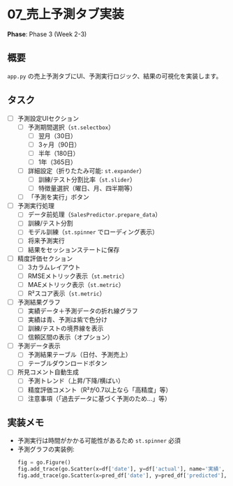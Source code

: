 # 07_売上予測タブ実装

**Phase**: Phase 3 (Week 2-3)

## 概要
`app.py` の売上予測タブにUI、予測実行ロジック、結果の可視化を実装します。

## タスク
- [ ] 予測設定UIセクション
  - [ ] 予測期間選択（`st.selectbox`）
    - [ ] 翌月（30日）
    - [ ] 3ヶ月（90日）
    - [ ] 半年（180日）
    - [ ] 1年（365日）
  - [ ] 詳細設定（折りたたみ可能: `st.expander`）
    - [ ] 訓練/テスト分割比率（`st.slider`）
    - [ ] 特徴量選択（曜日、月、四半期等）
  - [ ] 「予測を実行」ボタン
- [ ] 予測実行処理
  - [ ] データ前処理（`SalesPredictor.prepare_data`）
  - [ ] 訓練/テスト分割
  - [ ] モデル訓練（`st.spinner` でローディング表示）
  - [ ] 将来予測実行
  - [ ] 結果をセッションステートに保存
- [ ] 精度評価セクション
  - [ ] 3カラムレイアウト
  - [ ] RMSEメトリック表示（`st.metric`）
  - [ ] MAEメトリック表示（`st.metric`）
  - [ ] R²スコア表示（`st.metric`）
- [ ] 予測結果グラフ
  - [ ] 実績データ＋予測データの折れ線グラフ
  - [ ] 実績は青、予測は紫で色分け
  - [ ] 訓練/テストの境界線を表示
  - [ ] 信頼区間の表示（オプション）
- [ ] 予測データ表示
  - [ ] 予測結果テーブル（日付、予測売上）
  - [ ] テーブルダウンロードボタン
- [ ] 所見コメント自動生成
  - [ ] 予測トレンド（上昇/下降/横ばい）
  - [ ] 精度評価コメント（R²が0.7以上なら「高精度」等）
  - [ ] 注意事項（「過去データに基づく予測のため...」等）

## 実装メモ
- 予測実行は時間がかかる可能性があるため `st.spinner` 必須
- 予測グラフの実装例:
  ```python
  fig = go.Figure()
  fig.add_trace(go.Scatter(x=df['date'], y=df['actual'], name='実績', line=dict(color='blue')))
  fig.add_trace(go.Scatter(x=pred_df['date'], y=pred_df['predicted'], name='予測', line=dict(color='purple', dash='dash')))
  ```
